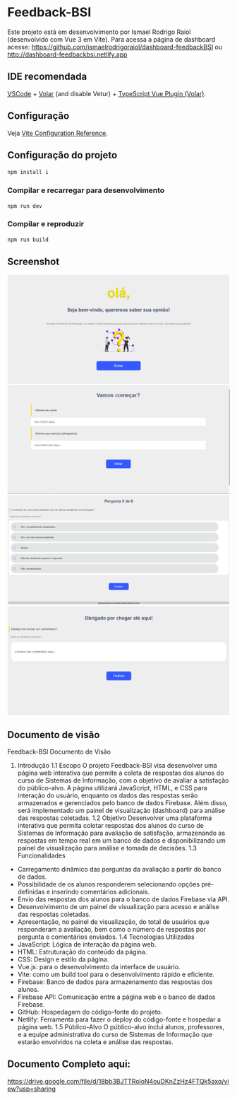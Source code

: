# Feedback-BSI

Este projeto está em desenvolvimento por Ismael Rodrigo Raiol (desenvolvido com Vue 3 em Vite).
Para acessa a página de dashboard acesse: https://github.com/ismaelrodrigoraiol/dashboard-feedbackBSI ou http://dashboard-feedbackbsi.netlify.app

## IDE recomendada

[VSCode](https://code.visualstudio.com/) + [Volar](https://marketplace.visualstudio.com/items?itemName=Vue.volar) (and disable Vetur) + [TypeScript Vue Plugin (Volar)](https://marketplace.visualstudio.com/items?itemName=Vue.vscode-typescript-vue-plugin).

## Configuração

Veja [Vite Configuration Reference](https://vitejs.dev/config/).

## Configuração do projeto

```sh
npm install i
```

### Compilar e recarregar para desenvolvimento

```sh
npm run dev
```

### Compilar e reproduzir

```sh
npm run build
```
## Screenshot
![Tela de início](./src/img/Screenshot1.png)
![Tela de início 2](./src/img/Screenshot2.png)
![Tela de perguntas](./src/img/Screenshot3.png)
![Tela final](./src/img/Screenshot4.png)


## Documento de visão

Feedback-BSI
Documento de Visão

1. Introdução
1.1 Escopo
O projeto Feedback-BSI visa desenvolver uma página web interativa que 
permite a coleta de respostas dos alunos do curso de Sistemas de Informação, com o 
objetivo de avaliar a satisfação do público-alvo. A página utilizará JavaScript, HTML, e 
CSS para interação do usuário, enquanto os dados das respostas serão armazenados 
e gerenciados pelo banco de dados Firebase. Além disso, será implementado um painel 
de visualização (dashboard) para análise das respostas coletadas.
1.2 Objetivo
Desenvolver uma plataforma interativa que permita coletar respostas dos alunos 
do curso de Sistemas de Informação para avaliação de satisfação, armazenando as 
respostas em tempo real em um banco de dados e disponibilizando um painel de 
visualização para análise e tomada de decisões.
1.3 Funcionalidades
- Carregamento dinâmico das perguntas da avaliação a partir do banco de dados.
- Possibilidade de os alunos responderem selecionando opções pré-definidas e 
inserindo comentários adicionais.
- Envio das respostas dos alunos para o banco de dados Firebase via API.
- Desenvolvimento de um painel de visualização para acesso e análise das respostas 
coletadas.
- Apresentação, no painel de visualização, do total de usuários que responderam a 
avaliação, bem como o número de respostas por pergunta e comentários enviados.
1.4 Tecnologias Utilizadas
- JavaScript: Lógica de interação da página web.
- HTML: Estruturação do conteúdo da página.
- CSS: Design e estilo da página.
- Vue.js: para o desenvolvimento da interface de usuário.
- Vite: como um build tool para o desenvolvimento rápido e eficiente.
- Firebase: Banco de dados para armazenamento das respostas dos alunos.
- Firebase API: Comunicação entre a página web e o banco de dados Firebase.
- GitHub: Hospedagem do código-fonte do projeto.
- Netlify: Ferramenta para fazer o deploy do código-fonte e hospedar a página web.
1.5 Público-Alvo
O público-alvo inclui alunos, professores, e a equipe administrativa do curso de 
Sistemas de Informação que estarão envolvidos na coleta e análise das respostas.


## Documento Completo aqui:

https://drive.google.com/file/d/18bb3BJTTRoloN4ouDKnZzHz4FTQk5axq/view?usp=sharing
